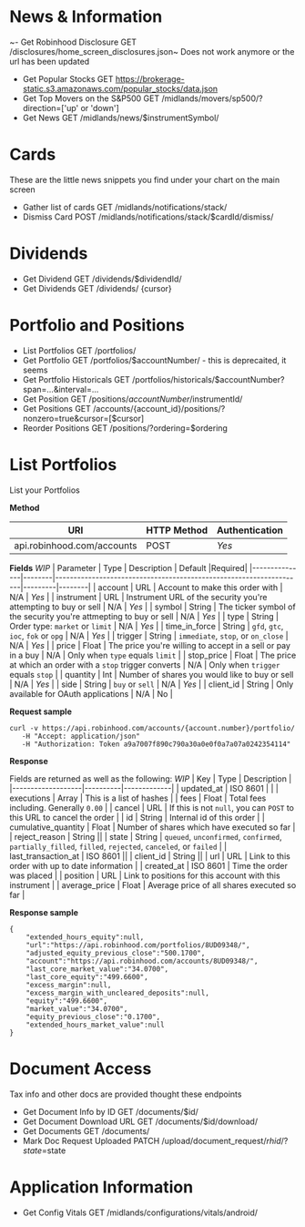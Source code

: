 # News & Information

~- Get Robinhood Disclosure		GET /disclosures/home_screen_disclosures.json~ Does not work anymore or the url has been updated
- Get Popular Stocks			GET https://brokerage-static.s3.amazonaws.com/popular_stocks/data.json
- Get Top Movers on the S&P500	GET /midlands/movers/sp500/?direction=['up' or 'down']
- Get News						GET /midlands/news/$instrumentSymbol/

# Cards

These are the little news snippets you find under your chart on the main screen

- Gather list of cards			GET  /midlands/notifications/stack/
- Dismiss Card					POST /midlands/notifications/stack/$cardId/dismiss/

# Dividends

- Get Dividend					GET /dividends/$dividendId/
- Get Dividends					GET /dividends/						{cursor}

# Portfolio and Positions

- List Portfolios               GET /portfolios/
- Get Portfolio					GET /portfolios/$accountNumber/ - this is deprecaited, it seems
- Get Portfolio Historicals		GET /portfolios/historicals/$accountNumber?span=...&interval=...
- Get Position					GET /positions/$accountNumber/$instrumentId/
- Get Positions					GET /accounts/{account_id}/positions/?nonzero=true&cursor=[$cursor]
- Reorder Positions				GET /positions/?ordering=$ordering

# List Portfolios

List your Portfolios

**Method**

| URI                        | HTTP Method | Authentication |
|----------------------------|-------------|----------------|
| api.robinhood.com/accounts | POST        | *Yes*          |

**Fields**
*WIP*
| Parameter     | Type   | Description                                         		          | Default |Required|
|---------------|--------|--------------------------------------------------------------------|---------|--------|
| account       | URL    | Account to make this order with      				              | N/A     | *Yes*  |
| instrument    | URL    | Instrument URL of the security you're attempting to buy or sell    | N/A     | *Yes*  |
| symbol        | String | The ticker symbol of the security you're attmepting to buy or sell | N/A     | *Yes*  |
| type 		    | String | Order type: `market` or `limit`                                    | N/A     | *Yes*  |
| time_in_force | String | `gfd`, `gtc`, `ioc`, `fok` or `opg`                                | N/A     | *Yes*  |
| trigger	    | String | `immediate`, `stop`, or `on_close`                                 | N/A     | *Yes*  |
| price		    | Float  | The price you're willing to accept in a sell or pay in a buy       | N/A     | Only when `type` equals `limit`   |
| stop_price    | Float  | The price at which an order with a `stop` trigger converts         | N/A     | Only when `trigger` equals `stop` |
| quantity      | Int    | Number of shares you would like to buy or sell                     | N/A     | *Yes*  |
| side          | String | `buy` or `sell`                                                    | N/A     | *Yes*  |
| client_id     | String | Only available for OAuth applications                              | N/A     | No     |

**Request sample**

```
curl -v https://api.robinhood.com/accounts/{account.number}/portfolio/
   -H "Accept: application/json"
   -H "Authorization: Token a9a7007f890c790a30a0e0f0a7a07a0242354114"
```

**Response**

Fields are returned as well as the following:
*WIP*
| Key          		| Type     | Description |
|-------------------|----------|-------------|
| updated_at        | ISO 8601 |  |
| executions        | Array    | This is a list of hashes |
| fees              | Float    | Total fees including. Generally `0.00` |
| cancel            | URL      | If this is not `null`, you can `POST` to this URL to cancel the order |
| id                | String   | Internal id of this order |
| cumulative_quantity | Float  | Number of shares which have executed so far |
| reject_reason     | String   ||
| state             | String   |  `queued`, `unconfirmed`, `confirmed`, `partially_filled`, `filled`, `rejected`, `canceled`, or `failed` |
| last_transaction_at | ISO 8601 ||
| client_id         | String ||
| url               | URL | Link to this order with up to date information |
| created_at        | ISO 8601 | Time the order was placed |
| position          | URL | Link to positions for this account with this instrument |
| average_price     | Float | Average price of all shares executed so far |

**Response sample**

```
{
    "extended_hours_equity":null,
    "url":"https://api.robinhood.com/portfolios/8UD09348/",
    "adjusted_equity_previous_close":"500.1700",
    "account":"https://api.robinhood.com/accounts/8UD09348/",
    "last_core_market_value":"34.0700",
    "last_core_equity":"499.6600",
    "excess_margin":null,
    "excess_margin_with_uncleared_deposits":null,
    "equity":"499.6600",
    "market_value":"34.0700",
    "equity_previous_close":"0.1700",
    "extended_hours_market_value":null
}
```

# Document Access

Tax info and other docs are provided thought these endpoints

- Get Document Info by ID		GET /documents/$id/
- Get Document Download URL		GET /documents/$id/download/
- Get Documents					GET /documents/
- Mark Doc Request Uploaded		PATCH /upload/document_request/$rhid/?state=$state

# Application Information

- Get Config Vitals				GET /midlands/configurations/vitals/android/
